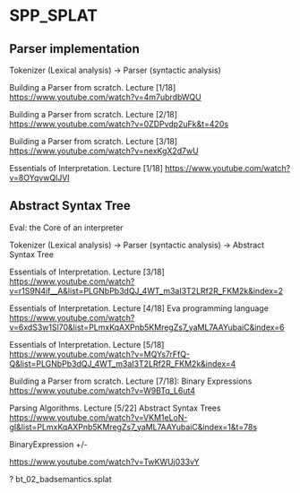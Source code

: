 # SPP_SPLAT

## Parser implementation
Tokenizer (Lexical analysis) -> Parser (syntactic analysis)

Building a Parser from scratch. Lecture [1/18]
https://www.youtube.com/watch?v=4m7ubrdbWQU

Building a Parser from scratch. Lecture [2/18]
https://www.youtube.com/watch?v=0ZDPvdp2uFk&t=420s

Building a Parser from scratch. Lecture [3/18]
https://www.youtube.com/watch?v=nexKgX2d7wU

Essentials of Interpretation. Lecture [1/18]
https://www.youtube.com/watch?v=8OYqvwQlJVI

## Abstract Syntax Tree 
Eval: the Core of an interpreter

Tokenizer (Lexical analysis) -> Parser (syntactic analysis) -> Abstract Syntax Tree

Essentials of Interpretation. Lecture [3/18]
https://www.youtube.com/watch?v=r1S9N4if__A&list=PLGNbPb3dQJ_4WT_m3aI3T2LRf2R_FKM2k&index=2

Essentials of Interpretation. Lecture [4/18] Eva programming language
https://www.youtube.com/watch?v=6xdS3w1Sl70&list=PLmxKqAXPnb5KMregZs7_yaML7AAYubaiC&index=6

Essentials of Interpretation. Lecture [5/18]
https://www.youtube.com/watch?v=MQYs7rFfQ-Q&list=PLGNbPb3dQJ_4WT_m3aI3T2LRf2R_FKM2k&index=4

Building a Parser from scratch. Lecture [7/18]: Binary Expressions
https://www.youtube.com/watch?v=W9BTq_L6ut4

Parsing Algorithms. Lecture [5/22] Abstract Syntax Trees
https://www.youtube.com/watch?v=VKM1eLoN-gI&list=PLmxKqAXPnb5KMregZs7_yaML7AAYubaiC&index=1&t=78s

BinaryExpression
+/-


https://www.youtube.com/watch?v=TwKWUj033vY


? bt_02_badsemantics.splat

